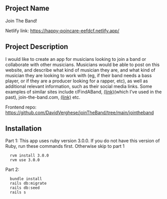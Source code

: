 ## Project Name

Join The Band!

Netlify link: https://happy-poincare-eefdcf.netlify.app/

## Project Description

I would like to create an app for musicians looking to join a band or collaborate with other musicians. Musicians would be able to post on this website, and describe what kind of musician they are, and what kind of musician they are looking to work with (eg, if their band needs a bass player, or if they are a producer looking for a rapper, etc), as well as additional relevant information, such as their social media links. Some examples of similar sites include r/FindABand, [(link)](https://www.reddit.com/r/FindABand/)(which I’ve used in the past), join-the-band.com, [(link)](https://www.join-a-band.com/) etc.

Frontend repo: https://github.com/DavidVerghese/joinTheBand/tree/main/jointheband

## Installation 

Part 1: This app uses ruby version 3.0.0. If you do not have this version of Ruby, run these commands first. Otherwise skip to part 1

``` 
  rvm install 3.0.0
  rvm use 3.0.0
```

Part 2: 

``` 
  bundle install 
  rails db:migrate
  rails db:seed
  rails s
```
 



